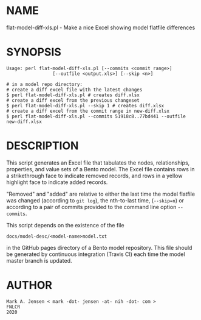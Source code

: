 # NAME

flat-model-diff-xls.pl - Make a nice Excel showing model flatfile differences

# SYNOPSIS

    Usage: perl flat-model-diff-xls.pl [--commits <commit range>]
                     [--outfile <output.xls>] [--skip <n>]

    # in a model repo directory:
    # create a diff excel file with the latest changes
    $ perl flat-model-diff-xls.pl # creates diff.xlsx
    # create a diff excel from the previous changeset
    $ perl flat-model-diff-xls.pl --skip 1 # creates diff.xlsx
    # create a diff excel from the commit range in new-diff.xlsx
    $ perl flat-model-diff-xls.pl --commits 51918c8..77bd441 --outfile new-diff.xlsx

# DESCRIPTION

This script generates an Excel file that tabulates the nodes, relationships, 
properties, and value sets of a Bento model. The Excel file contains rows in 
a strikethrough face to indicate removed records, and rows in a yellow highlight
face to indicate added records. 

"Removed" and "added" are relative to either the last time the model
flatfile was changed (according to `git log`), the nth-to-last time,
(`--skip=n`) or according to a pair of commits provided to the
command line option `--commits`.

This script depends on the existence of the file 

    docs/model-desc/<model-name>model.txt

in the GitHub pages directory of a Bento model repository. This file
should be generated by continuous integration (Travis CI) each time
the model master branch is updated.

# AUTHOR

    Mark A. Jensen < mark -dot- jensen -at- nih -dot- com >
    FNLCR
    2020
